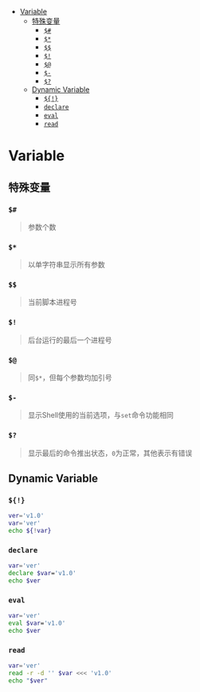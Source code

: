 - [Variable](#variable)
  - [特殊变量](#特殊变量)
    - [`$#`](#)
    - [`$*`](#-1)
    - [`$$`](#-2)
    - [`$!`](#-3)
    - [`$@`](#-4)
    - [`$-`](#-)
    - [`$?`](#-5)
  - [Dynamic Variable](#dynamic-variable)
    - [`${!}`](#-6)
    - [`declare`](#declare)
    - [`eval`](#eval)
    - [`read`](#read)

# Variable

## 特殊变量

### `$#`
> 参数个数

### `$*`
> 以单字符串显示所有参数

### `$$`
> 当前脚本进程号

### `$!`
> 后台运行的最后一个进程号

### `$@`
> 同`$*`，但每个参数均加引号

### `$-`
> 显示Shell使用的当前选项，与`set`命令功能相同

### `$?`
> 显示最后的命令推出状态，`0`为正常，其他表示有错误

## Dynamic Variable

### `${!}`

```bash
ver='v1.0'
var='ver'
echo ${!var}
```

### `declare`

```bash
var='ver'
declare $var='v1.0'
echo $ver
```

### `eval`

```bash
var='ver'
eval $var='v1.0'
echo $ver
```

### `read`

```bash
var='ver'
read -r -d '' $var <<< 'v1.0'
echo "$ver"
```
